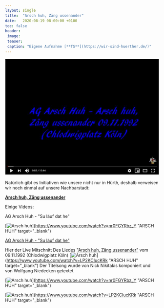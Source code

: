 ```yaml
---
layout: single
title:  "Arsch huh, Zäng ussenander"
date:   2020-08-19 08:00:00 +0100
toc: false
header:
 image: 
 teaser:
 caption: "Eigene Aufnahme [**TS**](https://wir-sind-huerther.de/)"
---
```

![Edelweiss](/assets/images/2020-08-20-arschhuh92.jpg)

Natürlich gibt es Initiativen wie unsere nicht nur in Hürth, deshalb verweisen wir noch einmal auf unsere Nachbarstadt:

**<a href="https://www.arschhuh.de/" target="_blank">Arsch huh, Zäng ussenander</a>**

Einige Videos:

AG Arsch Huh - "Su läuf dat he" 

[![Arsch huh](https://wir-sind-huerther.de/assets/images/2020-08-20-sulaeuftdat.jpg)](https://www.youtube.com/watch?v=nr0FGYRbz_Y "ARSCH HUH" target="_blank")

<a href="https://youtu.be/LP2KCIucKRk" target="_blank">AG Arsch Huh - "Su läuf dat he" </a>
 

Hier der Live Mitschnitt Des Liedes <a href="https://youtu.be/nr0FGYRbz_Y" target="_blank">"Arsch huh, Zäng ussenander"</a>
vom 09.11.1992 (Chlodwigplatz Köln)
[![Arsch huh](https://wir-sind-huerther.de/assets/images/2020-08-20-arschhuh92.jpg)](https://www.youtube.com/watch?v=LP2KCIucKRk "ARSCH HUH" target="_blank")
Der Titelsong wurde von Nick Nikitakis komponiert und von Wolfgang Niedecken getextet

 
[![Arsch huh](https://wir-sind-huerther.de/assets/images/2020-08-20-sulaeuftdat.jpg)](https://www.youtube.com/watch?v=nr0FGYRbz_Y "ARSCH HUH" target="_blank")


[![Arsch huh](https://wir-sind-huerther.de/assets/images/2020-08-20-arschhuh92.jpg)](https://www.youtube.com/watch?v=LP2KCIucKRk "ARSCH HUH" target="_blank")
